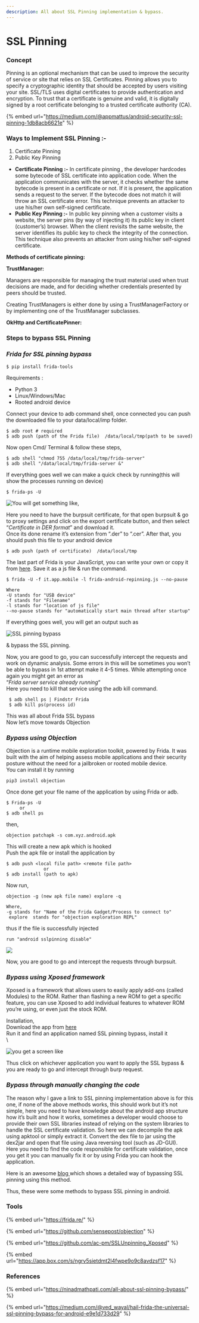 ```yaml
---
description: All about SSL Pinning implementation & bypass.
---
```


# SSL Pinning

### Concept

Pinning is an optional mechanism that can be used to improve the security of service or site that relies on SSL Certificates. Pinning allows you to specify a cryptographic identity that should be accepted by users visiting your site. SSL/TLS uses digital certificates to provide authentication and encryption. To trust that a certificate is genuine and valid, it is digitally signed by a root certificate belonging to a trusted certificate authority (CA).

{% embed url="https://medium.com/@appmattus/android-security-ssl-pinning-1db8acb6621e" %}

### **Ways to Implement SSL Pinning :-**

1. Certificate Pinning
2. Public Key Pinning

* **Certificate Pinning :-** In certificate pinning , the developer hardcodes some bytecode of SSL certificate into application code. When the application communicates with the server, it checks whether the same bytecode is present in a certificate or not. If it is present, the application sends a request to the server. If the bytecode does not match it will throw an SSL certificate error. This technique prevents an attacker to use his/her own self-signed certificate.
* **Public Key Pinning :-** In public key pinning when a customer visits a website, the server pins (by way of injecting it) its public key in client (customer’s) browser. When the client revisits the same website, the server identifies its public key to check the integrity of the connection. This technique also prevents an attacker from using his/her self-signed certificate.

**Methods of certificate pinning:**

**TrustManager:**

Managers are responsible for managing the trust material used when trust decisions are made, and for deciding whether credentials presented by peers should be trusted.

Creating TrustManagers is either done by using a TrustManagerFactory or by implementing one of the TrustManager subclasses.

**OkHttp and CertificatePinner:**



### Steps to bypass SSL Pinning

### &#x20;_Frida for SSL pinning bypass_

```
$ pip install frida-tools
```

Requirements :

* Python 3
* Linux/Windows/Mac
* Rooted android device

Connect your device to adb command shell, once connected you can push the downloaded file to your data/local/imp folder.

```
$ adb root # required
$ adb push (path of the Frida file)  /data/local/tmp(path to be saved) 
```

Now open Cmd/ Terminal & follow these steps,

```
$ adb shell "chmod 755 /data/local/tmp/frida-server"
$ adb shell "/data/local/tmp/frida-server &"
```

If everything goes well we can make a quick check by running(this will show the processes running on device)

```
$ frida-ps -U

```

![You will get something like,](https://ninadmathpati.com/wp-content/uploads/2020/09/Capture.png)

Here you need to have the burpsuit certificate, for that open burpsuit & go to proxy settings and click on the export certificate button, and then select “_Certificate in DER format_” and download it.\
Once its done rename it’s extension from “.der” to “.cer”. After that, you should push this file to your android device

```
$ adb push (path of certificate)  /data/local/tmp
```

The last part of Frida is your JavaScript, you can write your own or copy it from [here](https://codeshare.frida.re/@pcipolloni/universal-android-ssl-pinning-bypass-with-frida/). Save it as a js file & run the command.

```
$ frida -U -f it.app.mobile -l frida-android-repinning.js --no-pause

Where 
-U stands for "USB device"
-f stands for "Filename"
-l stands for "location of js file"
--no-pause stands for "automatically start main thread after startup"
```

If everything goes well, you will get an output such as

![SSL pinning bypass](https://ninadmathpati.com/wp-content/uploads/2020/09/blog2-1024x546.jpg)

& bypass the SSL pinning.

Now, you are good to go, you can successfully intercept the requests and work on dynamic analysis. Some errors in this will be sometimes you won’t be able to bypass in 1st attempt make it 4-5 times. While attempting once again you might get an error as\
“_Frida server service already running_“\
Here you need to kill that service using the adb kill command.

```
 $ adb shell ps | Findstr Frida 
 $ adb kill ps(process id)
```

This was all about Frida SSL bypass\
Now let’s move towards Objection

### _Bypass using Objection_

Objection is a runtime mobile exploration toolkit, powered by Frida. It was built with the aim of helping assess mobile applications and their security posture without the need for a jailbroken or rooted mobile device.\
You can install it by running

```
pip3 install objection
```

Once done get your file name of the application by using Frida or adb.

```
$ Frida-ps -U
     or
$ adb shell ps
```

then,

```
objection patchapk -s com.xyz.android.apk
```

This will create a new apk which is hooked\
Push the apk file or install the application by

```
$ adb push <local file path> <remote file path>
              or
$ adb install (path to apk)
```

Now run,

```
objection -g (new apk file name) explore -q

Where,
-g stands for "Name of the Frida Gadget/Process to connect to"
 explore  stands for "objection exploration REPL"
```

thus if the file is successfully injected

```
run "android sslpinning disable"
```

![](https://ninadmathpati.com/wp-content/uploads/2020/09/android\_ssl\_pinning\_bypass-1-1024x406.png)

Now, you are good to go and intercept the requests through burpsuit.

### _Bypass using Xposed framework_

Xposed is a framework that allows users to easily apply add-ons (called Modules) to the ROM. Rather than flashing a new ROM to get a specific feature, you can use Xposed to add individual features to whatever ROM you’re using, or even just the stock ROM.

Installation,\
Download the app from [here](https://www.xda-developers.com/xposed-framework-hub/)\
Run it and find an application named SSL pinning bypass, install it\
\


![you get a screen like](https://ninadmathpati.com/wp-content/uploads/2020/09/Screenshot\_20190409-025211-576x1024.png)

Thus click on whichever application you want to apply the SSL bypass & you are ready to go and intercept through burp request.

### _Bypass through manually changing the code_

The reason why I gave a link to SSL pinning implementation above is for this one, if none of the above methods works, this should work but it’s not simple, here you need to have knowledge about the android app structure how it’s built and how it works, sometimes a developer would choose to provide their own SSL libraries instead of relying on the system libraries to handle the SSL certificate validation. So here we can decompile the apk using apktool or simply extract it. Convert the dex file to jar using the dex2jar and open that file using Java reversing tool (such as JD-GUI).\
Here you need to find the code responsible for certificate validation, once you get it you can manually fix it or by using Frida you can hook the application.

Here is an awesome [blog ](https://medium.com/@ferrygunawan/bypassing-android-certificate-pinning-on-singapore-power-utilities-app-6063887ef5d5)which shows a detailed way of bypassing SSL pinning using this method.

Thus, these were some methods to bypass SSL pinning in android.

### Tools

{% embed url="https://frida.re/" %}

{% embed url="https://github.com/sensepost/objection" %}

{% embed url="https://github.com/ac-pm/SSLUnpinning_Xposed" %}

{% embed url="https://app.box.com/s/ngrv5sietdmt2l4fwpe9o9c8avdzsf17" %}

### References

{% embed url="https://ninadmathpati.com/all-about-ssl-pinning-bypass/" %}

{% embed url="https://medium.com/@ved_wayal/hail-frida-the-universal-ssl-pinning-bypass-for-android-e9e1d733d29" %}

